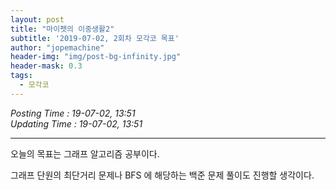```yaml
---
layout: post
title: "마이펫의 이중생활2"
subtitle: '2019-07-02, 2회차 모각코 목표'
author: "jopemachine"
header-img: "img/post-bg-infinity.jpg"
header-mask: 0.3
tags:
  - 모각코
---
```


<i>Posting Time : 19-07-02, 13:51</i><br>
<i>Updating Time : 19-07-02, 13:51</i><br>

---

오늘의 목표는 그래프 알고리즘 공부이다. 

그래프 단원의 최단거리 문제나 BFS 에 해당하는 백준 문제 풀이도 진행할 생각이다.
